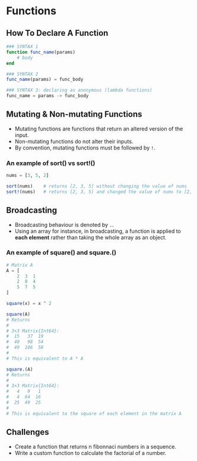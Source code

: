 # Functions

## How To Declare A Function

```julia
### SYNTAX 1
function func_name(params)
    # body
end
```

```julia
### SYNTAX 2
func_name(params) = func_body
```

```julia
### SYNTAX 3: declaring as anonymous (lambda functions)
func_name = params -> func_body
```

## Mutating & Non-mutating Functions

- Mutating functions are functions that return an altered version of the input.
- Non-mutating functions do not alter their inputs.
- By convention, mutating functions must be followed by `!`.

### An example of sort() vs sort!()

```julia
nums = [3, 5, 2]

sort(nums)    # returns [2, 3, 5] without changing the value of nums
sort!(nums)   # returns [2, 3, 5] and changed the value of nums to [2, 3, 5]
```

## Broadcasting

- Broadcasting behaviour is denoted by `.`.
- Using an array for instance, in broadcasting, a function is applied to **each element** rather than taking the whole array as an object.

### An example of square() and square.()

```julia
# Matrix A
A = [
    2  3  1
    2  8  4
    5  7  5
]

square(x) = x ^ 2

square(A)
# Returns
# 
# 3×3 Matrix{Int64}:
#  15   37  19
#  40   98  54
#  49  106  58
# 
# This is equivalent to A * A

square.(A)
# Returns
# 
# 3×3 Matrix{Int64}:
#   4   9   1
#   4  64  16
#  25  49  25
#
# This is equivalent to the square of each element in the matrix A
```

## Challenges

- Create a function that returns n fibonnaci numbers in a sequence.
- Write a custom function to calculate the factorial of a number.
